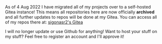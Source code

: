 As of 4 Aug 2022 I have migrated all of my projects over to a self-hosted Gitea instance! This means all repositories here are now officially **archived** and all further updates to repos will be done at my Gitea. You can access all of my repos there at: [sigonasr2's Gitea](http://sig.projectdivar.com/sigonasr2)

I will no longer update or use Github for anything! Want to host your stuff on my stuff? Feel free to register an account and I'll approve it!
